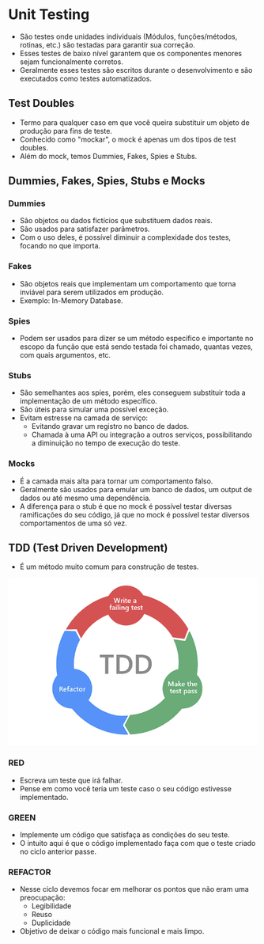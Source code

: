 # Unit Testing
- São testes onde unidades individuais (Módulos, funções/métodos, rotinas, etc.) são testadas para garantir sua correção.
- Esses testes de baixo nível garantem que os componentes menores sejam funcionalmente corretos.
- Geralmente esses testes são escritos durante o desenvolvimento e são executados como testes automatizados.

## Test Doubles
- Termo para qualquer caso em que você queira substituir um objeto de produção para fins de teste.
- Conhecido como "mockar", o mock é apenas um dos tipos de test doubles.
- Além do mock, temos Dummies, Fakes, Spies e Stubs.

## Dummies, Fakes, Spies, Stubs e Mocks

### Dummies 
- São objetos ou dados fictícios que substituem dados reais.
- São usados para satisfazer parâmetros.
- Com o uso deles, é possível diminuir a complexidade dos testes, focando no que importa.

### Fakes  
- São objetos reais que implementam um comportamento que torna inviável para serem utilizados em produção.
- Exemplo: In-Memory Database.

### Spies
- Podem ser usados para dizer se um método específico e importante no escopo da função que está sendo testada foi chamado, quantas vezes, com quais argumentos, etc.

### Stubs
- São semelhantes aos spies, porém, eles conseguem substituir toda a implementação de um método específico.
- São úteis para simular uma possível exceção.
- Evitam estresse na camada de serviço:
  - Evitando gravar um registro no banco de dados.
  - Chamada à uma API ou integração a outros serviços, possibilitando a diminuição no tempo de execução do teste.

### Mocks
- É a camada mais alta para tornar um comportamento falso.
- Geralmente são usados para emular um banco de dados, um output de dados ou até mesmo uma dependência.
- A diferença para o stub é que no mock é possível testar diversas ramificações do seu código, já que no mock é possível testar diversos comportamentos de uma só vez.

## TDD (Test Driven Development)
- É um método muito comum para construção de testes.

![TDD](../public/tdd.png)

### RED
- Escreva um teste que irá falhar.
- Pense em como você teria um teste caso o seu código estivesse implementado.

### GREEN
- Implemente um código que satisfaça as condições do seu teste.
- O intuito aqui é que o código implementado faça com que o teste criado no ciclo anterior passe.

### REFACTOR
- Nesse ciclo devemos focar em melhorar os pontos que não eram uma preocupação:
  - Legibilidade
  - Reuso
  - Duplicidade
- Objetivo de deixar o código mais funcional e mais limpo.
